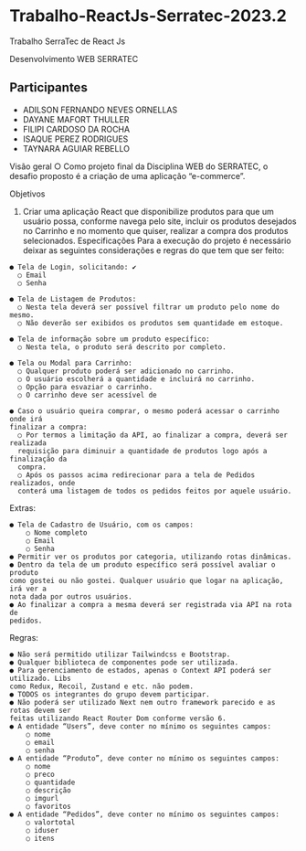 # Trabalho-ReactJs-Serratec-2023.2
Trabalho SerraTec de React Js 

Desenvolvimento WEB
SERRATEC

## Participantes
- ADILSON FERNANDO NEVES ORNELLAS
- DAYANE MAFORT THULLER
- FILIPI CARDOSO DA ROCHA
- ISAQUE PEREZ RODRIGUES
- TAYNARA AGUIAR REBELLO


Visão geral
    ○ Como projeto final da Disciplina WEB do SERRATEC, o desafio proposto é a criação de uma
  aplicação “e-commerce”.
  
Objetivos
  1. Criar uma aplicação React que disponibilize produtos para que um usuário possa,
  conforme navega pelo site, incluir os produtos desejados no Carrinho e no
  momento que quiser, realizar a compra dos produtos selecionados.
  Especificações
  Para a execução do projeto é necessário deixar as seguintes considerações e regras do que
  tem que ser feito:

    ● Tela de Login, solicitando: ✔️
      ○ Email
      ○ Senha
      
    ● Tela de Listagem de Produtos:
      ○ Nesta tela deverá ser possível filtrar um produto pelo nome do mesmo.
      ○ Não deverão ser exibidos os produtos sem quantidade em estoque.
      
    ● Tela de informação sobre um produto específico:
      ○ Nesta tela, o produto será descrito por completo.
      
    ● Tela ou Modal para Carrinho:
      ○ Qualquer produto poderá ser adicionado no carrinho.
      ○ O usuário escolherá a quantidade e incluirá no carrinho.
      ○ Opção para esvaziar o carrinho.
      ○ O carrinho deve ser acessível de
      
    ● Caso o usuário queira comprar, o mesmo poderá acessar o carrinho onde irá
    finalizar a compra:
      ○ Por termos a limitação da API, ao finalizar a compra, deverá ser realizada
      requisição para diminuir a quantidade de produtos logo após a finalização da
      compra.
      ○ Após os passos acima redirecionar para a tela de Pedidos realizados, onde
      conterá uma listagem de todos os pedidos feitos por aquele usuário.      
Extras:

    ● Tela de Cadastro de Usuário, com os campos:
        ○ Nome completo
        ○ Email
        ○ Senha
    ● Permitir ver os produtos por categoria, utilizando rotas dinâmicas.
    ● Dentro da tela de um produto específico será possível avaliar o produto
    como gostei ou não gostei. Qualquer usuário que logar na aplicação, irá ver a
    nota dada por outros usuários.
    ● Ao finalizar a compra a mesma deverá ser registrada via API na rota de
    pedidos.
    
Regras:

    ● Não será permitido utilizar Tailwindcss e Bootstrap.
    ● Qualquer biblioteca de componentes pode ser utilizada.
    ● Para gerenciamento de estados, apenas o Context API poderá ser utilizado. Libs
    como Redux, Recoil, Zustand e etc. não podem.
    ● TODOS os integrantes do grupo devem participar.
    ● Não poderá ser utilizado Next nem outro framework parecido e as rotas devem ser
    feitas utilizando React Router Dom conforme versão 6.
    ● A entidade “Users”, deve conter no mínimo os seguintes campos:
        ○ nome
        ○ email
        ○ senha
    ● A entidade “Produto”, deve conter no mínimo os seguintes campos:
        ○ nome
        ○ preco
        ○ quantidade
        ○ descrição
        ○ imgurl
        ○ favoritos
    ● A entidade “Pedidos”, deve conter no mínimo os seguintes campos:
        ○ valortotal
        ○ iduser
        ○ itens
